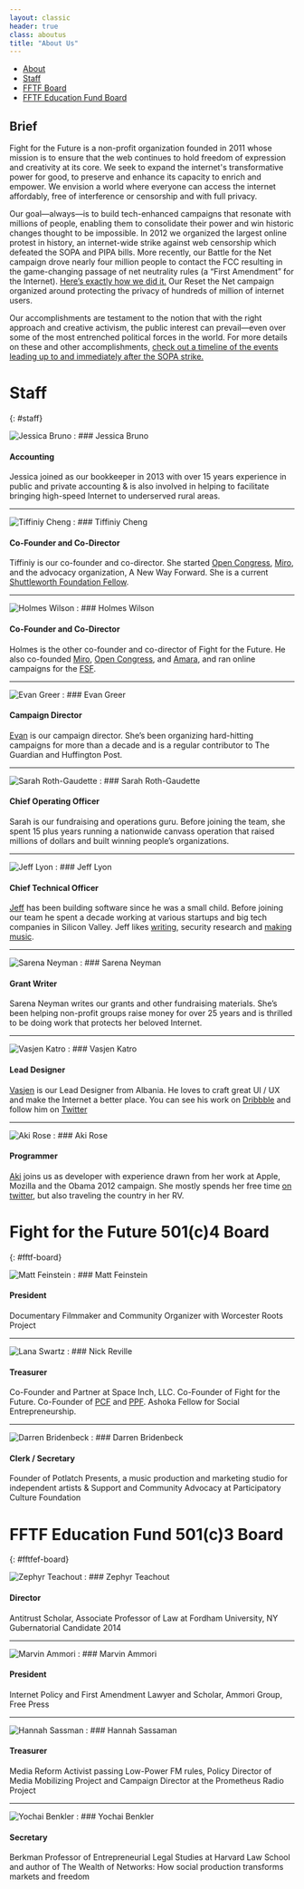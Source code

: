 ```yaml
---
layout: classic
header: true
class: aboutus
title: "About Us"
---
```


* [About](#)
* [Staff](#staff)
* [FFTF Board](#fftf-board)
* [FFTF Education Fund Board](#fftfef-board)

## Brief

Fight for the Future is a non-profit organization founded in 2011 whose mission is to ensure that the web continues to hold freedom of expression and creativity at its core. We seek to expand the internet's transformative power for good, to preserve and enhance its capacity to enrich and empower. We envision a world where everyone can access the internet affordably, free of interference or censorship and with full privacy.

Our goal—always—is to build tech-enhanced campaigns that resonate with millions of people, enabling them to consolidate their power and win historic changes thought to be impossible. In 2012 we organized the largest online protest in history, an internet-wide strike against web censorship which defeated the SOPA and PIPA bills. More recently, our Battle for the Net campaign drove nearly four million people to contact the FCC resulting in the game-changing passage of net neutrality rules (a “First Amendment” for the Internet). [Here’s exactly how we did it.][01] Our Reset the Net campaign organized around protecting the privacy of hundreds of million of internet users.

Our accomplishments are testament to the notion that with the right approach and creative activism, the public interest can prevail—even over some of the most entrenched political forces in the world. For more details on these and other accomplishments, [check out a timeline of the events leading up to and immediately after the SOPA strike.][02]

[01]: https://www.battleforthenet.com/how-we-won/
[02]: http://www.fightforthefuture.org/timeline/

# Staff
{: #staff}

![Jessica Bruno](/img/page/aboutus/teampic/jessica.png)
: ### Jessica Bruno

  #### Accounting

  Jessica joined as our bookkeeper in 2013 with over 15 years experience in public and private accounting & is also involved in helping to facilitate bringing high-speed Internet to underserved rural areas.

---

![Tiffiniy Cheng][tc0]
: ### Tiffiniy Cheng

  #### Co-Founder and Co-Director

  Tiffiniy is our co-founder and co-director. She started [Open Congress][tc1], [Miro][tc2], and the advocacy organization, A New Way Forward. She is a current [Shuttleworth Foundation Fellow](https://shuttleworthfoundation.org/fellows/tiffiniy-cheng).

---

![Holmes Wilson][hw0]
: ### Holmes Wilson

  #### Co-Founder and Co-Director

  Holmes is the other co-founder and co-director of Fight for the Future. He also co-founded [Miro][tc2], [Open Congress][tc1], and [Amara][hw1], and ran online campaigns for the [FSF][hw2].

---

![Evan Greer][eg0]
: ### Evan Greer

  #### Campaign Director

  [Evan][eg1] is our campaign director. She’s been organizing hard-hitting campaigns for more than a decade and is a regular contributor to The Guardian and Huffington Post.

---

![Sarah Roth-Gaudette](/img/page/aboutus/teampic/sarah.png)
: ### Sarah Roth-Gaudette

  #### Chief Operating Officer

  Sarah is our fundraising and operations guru. Before joining the team, she spent 15 plus years running a nationwide canvass operation that raised millions of dollars and built winning people’s organizations.

---

![Jeff Lyon][jl0]
: ### Jeff Lyon

  #### Chief Technical Officer

  [Jeff][jl1] has been building software since he was a small child. Before joining our team he spent a decade working at various startups and big tech companies in Silicon Valley. Jeff likes [writing][jl2], security research and [making music][jl3].

---

![Sarena Neyman](/img/page/aboutus/teampic/serena.png)
: ### Sarena Neyman

  #### Grant Writer

  Sarena Neyman writes our grants and other fundraising materials. She’s been helping non-profit groups raise money for over 25 years and is thrilled to be doing work that protects her beloved Internet.

---

![Vasjen Katro][vk0]
: ### Vasjen Katro

  #### Lead Designer

  [Vasjen][vk1] is our Lead Designer from Albania. He loves to craft great UI / UX and make the Internet a better place. You can see his work on [Dribbble][vk2] and follow him on [Twitter][vk3]

---

![Aki Rose][ab0]
: ### Aki Rose

  #### Programmer

  [Aki][ab1] joins us as developer with experience drawn from her work at Apple, Mozilla and the Obama 2012 campaign. She mostly spends her free time [on twitter][ab2], but also traveling the country in her RV.


[tc0]: /img/page/aboutus/teampic/tiff.png
[tc1]: http://www.opencongress.org/
[tc2]: http://getmiro.com/
[hw0]: /img/page/aboutus/teampic/holmes.png
[hw1]: http://universalsubtitles.org/
[hw2]: http://fsf.org/
[eg0]: /img/page/aboutus/teampic/evan.png
[eg1]: http://twitter.com/evan_greer
[eg2]: http://www.risingtidenorthamerica.org/
[eg3]: http://www.freetarek.com/
[jl0]: /img/page/aboutus/teampic/jeff.png
[jl1]: http://rubbingalcoholic.com/
[jl2]: http://blog.rubbingalcoholic.com/
[jl3]: https://soundcloud.com/rubbingalcoholic/
[vk0]: /img/page/aboutus/teampic/vasjen.png
[vk1]: http://vasjenkatro.com/
[vk2]: http://dribbble.com/Katro/
[vk3]: https://twitter.com/VasjenKatro/
[cf0]: /img/page/aboutus/teampic/charlie.png
[cf1]: https://twitter.com/DigitalCharlie_
[cf2]: http://peoplesclimate.org/wrap-up/
[ab0]: /img/page/aboutus/teampic/aki.png
[ab1]: https://akibraun.com/
[ab2]: https://twitter.com/gesa/


# Fight for the Future 501(c)4 Board
{: #fftf-board}

![Matt Feinstein](/img/page/aboutus/teampic/matt.png)
: ### Matt Feinstein

  #### President

  Documentary Filmmaker and Community Organizer with Worcester Roots Project

---

![Lana Swartz](/img/page/aboutus/teampic/npr.png)
: ### Nick Reville

  #### Treasurer

  Co-Founder and Partner at Space Inch, LLC. Co-Founder of Fight for the Future. Co-Founder of [PCF](http://www.pculture.org) and [PPF](http://ppolitics.org). Ashoka Fellow for Social Entrepreneurship.

---

![Darren Bridenbeck](/img/page/aboutus/teampic/darren.png)
: ### Darren Bridenbeck

  #### Clerk / Secretary

  Founder of Potlatch Presents, a music production and marketing studio for independent artists & Support and Community Advocacy at Participatory Culture Foundation

# FFTF Education Fund 501(c)3 Board
{: #fftfef-board}

![Zephyr Teachout](/img/page/aboutus/teampic/zephyr.png)
: ### Zephyr Teachout

  #### Director

  Antitrust Scholar, Associate Professor of Law at Fordham University, NY Gubernatorial Candidate 2014

---

![Marvin Ammori](/img/page/aboutus/teampic/marvin.png)
: ### Marvin Ammori

  #### President

  Internet Policy and First Amendment Lawyer and Scholar, Ammori Group, Free Press

---

![Hannah Sassman](/img/page/aboutus/teampic/hannah.png)
: ### Hannah Sassaman

  #### Treasurer

  Media Reform Activist passing Low-Power FM rules, Policy Director of Media Mobilizing Project and Campaign Director at the Prometheus Radio Project

---

![Yochai Benkler](/img/page/aboutus/teampic/benkler.png)
: ### Yochai Benkler

  #### Secretary

  Berkman Professor of Entrepreneurial Legal Studies at Harvard Law School and author of The Wealth of Networks: How social production transforms markets and freedom
